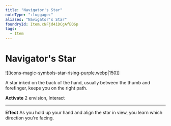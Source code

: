 ```yaml
---
title: "Navigator's Star"
noteType: ":luggage:"
aliases: "Navigator's Star"
foundryId: Item.cNFjd4iDCgAfEQ6p
tags:
  - Item
---
```


# Navigator's Star
![[icons-magic-symbols-star-rising-purple.webp|150]]

A star inked on the back of the hand, usually between the thumb and forefinger, keeps you on the right path.

**Activate** 2 envision, Interact

* * *

**Effect** As you hold up your hand and align the star in view, you learn which direction you're facing.
